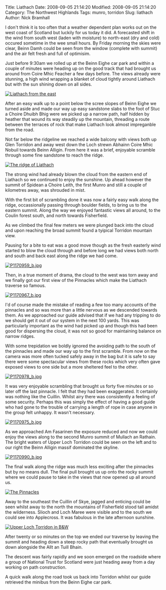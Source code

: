 Title: Liathach
Date: 2008-09-05 21:14:20
Modified: 2008-09-05 21:14:20
Category: The Northwest Highlands
Tags: munro, torridon
Slug: liathach
Author: Nick Bramhall

I don't think it is too often that a weather dependent plan works out on the west coast of Scotland but luckily for us today it did. A forecasted shift in the wind from south west (laden with moisture) to north-east (dry and cold) occured sometime in the wee small hours. By Friday morning the skies were clear, Beinn Damh could be seen from the window (complete with summit) and the air felt fresh and full of optimisim.

<!--more-->

Just before 9:30am we rolled up at the Beinn Eighe car park and within a couple of minutes were heading up on the good track that had brought us around from Coire Mhic Feacher a few days before. The views already were stunning, a high wind wrapping a blanket of cloud tightly around Liathach but with the sun shining down on all sides.



[![Liathach from the east](http://farm4.static.flickr.com/3196/2843187347_18f4773e84_b.jpg)](http://www.flickr.com/photos/53725815@N00/2843187347)



After an easy walk up to a point below the scree slopes of Beinn Eighe we turned aside and made our way up easy sandstone slabs to the foot of Stuc a Choire Dhuibh Bhig were we picked up a narrow path, half hidden by heather that wound its way steadily up the mountain, threading a route between the terraces of rock that make Liathach look almost impreganble from the road.



Not far below the ridgeline we reached a wide balcony with views both up Glen Torridon and away west down the Loch strewn Abhainn Coire Mhic Nobuil towards Beinn Alligin. From here it was a brief, enjoyable scramble through some fine sandstone to reach the ridge.



[![The ridge of Liathach](http://static.flickr.com/3036/2843219891_941464b01a_b.jpg)](http://www.flickr.com/photos/53725815@N00/2843219891)



The strong wind had already blown the cloud from the eastern end of Liathach so we continued to enjoy the sunshine. Up ahead however the summit of Spidean a Choire Leith, the first Munro and still a couple of kilometres away, was shrouded in mist.



With the first bit of scrambling done it was now a fairly easy walk along the ridge, occassionally passing through boulder fields, to bring us to the eastern summit. Along the way we enjoyed fantastic views all around, to the Coulin forest south, and north towards Fisherfield.



As we climbed the final few meters we were plunged back into the cloud and upon reaching the broad summit found a tyipical Torridon mountain view.



Pausing for a bite to eat was a good move though as the fresh easterly wind started to blow the cloud through and before long we had views both north and south and back east along the ridge we had come.



[![P1170959_b.jpg](http://farm4.static.flickr.com/3256/2843345885_712c08e5c8_b.jpg)](http://www.flickr.com/photos/53725815@N00/2843345885)



Then, in a true moment of drama, the cloud to the west was torn away and we finally got our first view of the Pinnacles which make the Liathach traverse so famous.



[![P1170967_b.jpg](http://farm4.static.flickr.com/3243/2844194344_2d3ab23b89_b.jpg)](http://www.flickr.com/photos/53725815@N00/2844194344)



I'd of course made the mistake of reading a few too many accounts of the pinnacles and so was more than a little nervous as we descended towards them. As we approached our guide advised that if we had any tripping to do we should get it out of our system in the next 100 yards. This was particularly important as the wind had picked up and though this had been good for dispersing the cloud, it was not so good for maintaining balance on narrow ridges.



With some trepidation we boldly ignored the avoiding path to the south of the pinnacles and made our way up to the first scramble. From now on the camera was more often tucked safely away in the bag but it is safe to say there were some spectacular views from these rocks which very often gave exposed views to one side but a more sheltered feel to the other. 



[![P1170978_b.jpg](http://farm4.static.flickr.com/3081/2843377847_3ab413f1d1_b.jpg)](http://www.flickr.com/photos/53725815@N00/2843377847)



It was very enjoyable scrambling that brought us forty five minutes or so later off the last pinnacle. I felt that they had been exaggerated. It certainly was nothing like the Cuillin. Whilst airy there was consistently a feeling of some security. Perhaps this was simply the effect of having a good guide who had gone to the trouble of carrying a length of rope in case anyone in the group felt unhappy. It wasn't necessary.



[![P1170975_b.jpg](http://farm4.static.flickr.com/3134/2843369833_cee2cd5598_b.jpg)](http://www.flickr.com/photos/53725815@N00/2843369833)



As we approached Am Fasarinen the exposure reduced and now we could enjoy the views along to the second Munro summit of Mullach an Rathain. The bright waters of Upper Loch Torridon could be seen on the left and to our right the Beinn Alligin massif dominated the skyline.



[![P1170990_b.jpg](http://farm4.static.flickr.com/3113/2843492135_6759a1512a_b.jpg)](http://www.flickr.com/photos/53725815@N00/2843492135)



The final walk along the ridge was much less exciting after the pinnacles but by no means dull. The final pull brought us up onto the rocky summit where we could pause to take in the views that now opened up all around us.



[![The Pinnacles](http://farm4.static.flickr.com/3271/2844367172_db92e89fa3_b.jpg)](http://www.flickr.com/photos/53725815@N00/2844367172)



Away to the southeast the Cuillin of Skye, jagged and enticing could be seen whilst away to the north the mountains of Fisherfield stood tall amidst the wilderness. Slioch and Loch Maree were visible and to the south we could see into Applecross. It was fabulous in the late afternoon sunshine.



[![Upper Loch Torridon in B&W](http://farm4.static.flickr.com/3103/2843568245_ef2e6b1f10_b.jpg)](http://www.flickr.com/photos/53725815@N00/2843568245)



After twenty or so minutes on the top we ended our traverse by leaving the summit and heading down a steep rocky path that eventually brought us down alongside the Allt an Tuill Bhain.



The descent was fairly rapidly and we soon emerged on the roadside where a group of National Trust for Scotland were just heading away from a day working on path construction.



A quick walk along the road took us back into Torridon whilst our guide retrieved the minibus from the Beinn Eighe car park.


